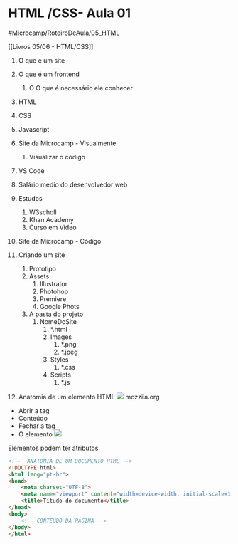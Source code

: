 # HTML /CSS- Aula 01
#Microcamp/RoteiroDeAula/05_HTML

[[Livros 05/06 - HTML/CSS]]

1. O que é um site
2. O que é um frontend
	1. O O que é necessário ele conhecer
3. HTML
4. CSS
5. Javascript
6. Site da Microcamp - Visualmente
	1. Visualizar o código
7. VS Code
8. Salário medio do desenvolvedor web
9. Estudos
	1. W3scholl
	2. Khan Academy
	3. Curso em Video
10. Site da Microcamp - Código
11. Criando um site
	1. Prototipo
	2. Assets
		1. Illustrator
		2. Photohop
		3. Premiere
		4. Google Phots
	3. A pasta do projeto
		1. NomeDoSite
			1. *.html
			2. Images
				1. *.png
				2. *.jpeg
			3. Styles
				1. *.css
			4. Scripts
				1. *.js
			
12. Anatomia de um elemento HTML
![](HTML%20CSS-%20Aula%2001/grumpy-cat-small.png)
mozzila.org

* Abrir a tag
* Conteúdo
* Fechar a tag
* O elemento
![](HTML%20CSS-%20Aula%2001/grumpy-cat-attribute-small.png)

Elementos podem ter atributos

```html
<!--  ANATOMIA DE UM DOCUMENTO HTML -->
<!DOCTYPE html>
<html lang="pt-br">
<head>
    <meta charset="UTF-8">
    <meta name="viewport" content="width=device-width, initial-scale=1.0">
    <title>Títudo do documento</title>
</head>
<body>
    <!-- CONTEÚDO DA PÁGINA -->
</body>
</html>
```

